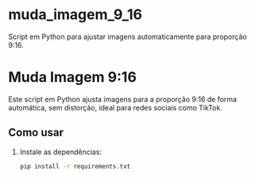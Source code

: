 # muda_imagem_9_16
Script em Python para ajustar imagens automaticamente para proporção 9:16.

# Muda Imagem 9:16

Este script em Python ajusta imagens para a proporção 9:16 de forma automática, sem distorção, ideal para redes sociais como TikTok.

## Como usar

1. Instale as dependências:
   ```bash
   pip install -r requirements.txt